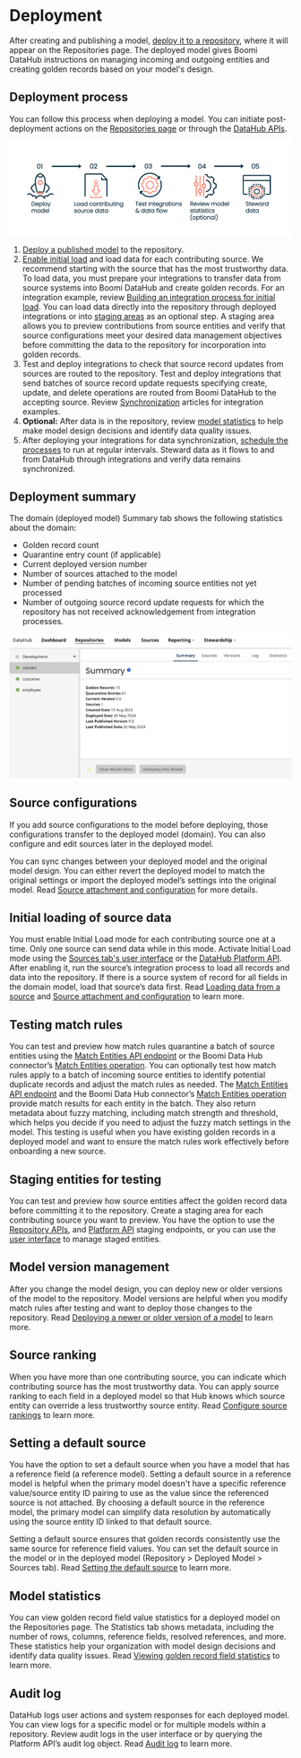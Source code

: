 # Deployment 

<head>
  <meta name="guidename" content="DataHub"/>
  <meta name="context" content="GUID-0c9a9774-5e0a-404a-961f-aed993a6cf74"/>
</head>

After creating and publishing a model, [deploy it to a repository](/docs/Atomsphere/Master%20Data%20Hub/Deployment/t-mdm-Deploying_a_model_to_a_repository_4e36910d-ac80-4a04-b600-7dd9ed621444.md), where it will appear on the Repositories page. The deployed model gives Boomi DataHub instructions on managing incoming and outgoing entities and creating golden records based on your model's design.

## Deployment process

You can follow this process when deploying a model. You can initiate post-deployment actions on the [Repositories page](/docs/Atomsphere/Master%20Data%20Hub/Deployment/hub-Viewing_repository_information) or through the [DataHub APIs](/docs/Atomsphere/Master%20Data%20Hub/REST%20APIs/r-mdm-REST_APIs_f43499a6-3d1c-4102-bf13-94b02659dd9f).

![diagram showing eight steps of the deployment process listed in the following steps](../Images/hub-img-deployment_process.png)

1. [Deploy a published model](/docs/Atomsphere/Master%20Data%20Hub/Deployment/t-mdm-Deploying_a_model_to_a_repository_4e36910d-ac80-4a04-b600-7dd9ed621444.md) to the repository.
2. [Enable initial load](#initial-loading-of-source-data) and load data for each contributing source. We recommend starting with the source that has the most trustworthy data. To load data, you must prepare your integrations to transfer data from source systems into Boomi DataHub and create golden records. For an integration example, review [Building an integration process for initial load](/docs/Atomsphere/Master%20Data%20Hub/Synchronization/t-mdm-Building_an_AtomSphere_process_for_an_initial__f03675d2-de6f-4406-a387-534bad3f4b64). You can load data directly into the repository through deployed integrations or into [staging areas](#staging-entities-for-testing) as an optional step. A staging area allows you to preview contributions from source entities and verify that source configurations meet your desired data management objectives before committing the data to the repository for incorporation into golden records.  
3. Test and deploy integrations to check that source record updates from sources are routed to the repository. Test and deploy integrations that send batches of source record update requests specifying create, update, and delete operations are routed from Boomi DataHub to the accepting source. Review [Synchronization](/docs/Atomsphere/Master%20Data%20Hub/Synchronization/c-mdm-Synchronization_2d9308b5-c600-4fa3-a68c-2e6f9e0c865a.md) articles for integration examples. 
4. **Optional:** After data is in the repository, review [model statistics](#model-statistics) to help make model design decisions and identify data quality issues.
5. After deploying your integrations for data synchronization, [schedule the processes](/docs/Atomsphere/Integration/Integration%20management/c-atm-Process_schedules_5d4ec467-f604-46ac-a546-f714a6a2d38e) to run at regular intervals. Steward data as it flows to and from DataHub through integrations and verify data remains synchronized.

## Deployment summary

The domain (deployed model) Summary tab shows the following statistics about the domain:

- Golden record count
- Quarantine entry count (if applicable)
- Current deployed version number
- Number of sources attached to the model
- Number of pending batches of incoming source entities not yet processed
- Number of outgoing source record update requests for which the repository has not received acknowledgement  from integration processes.

![summary page for a deployed model](../Images/img-hub-deployment_summary.png)

## Source configurations

If you add source configurations to the model before deploying, those configurations transfer to the deployed model (domain).  You can also configure and edit sources later in the deployed model.

You can sync changes between your deployed model and the original model design. You can either revert the deployed model to match the original settings or import the deployed model’s settings into the original model. Read [Source attachment and configuration](/docs/Atomsphere/Master%20Data%20Hub/Deployment/c-mdm-Source_attachment_and_configuration_18243706-e83f-4ab8-a723-a64d1f09e4bb.md) for more details.

## Initial loading of source data

You must enable Initial Load mode for each contributing source one at a time. Only one source can send data while in this mode. Activate Initial Load mode using the [Sources tab's user interface](/docs/Atomsphere/Master%20Data%20Hub/Deployment/t-mdm-Loading_data_from_a_source_8c5915de-5144-45a0-8d21-b798879e174a.md) or the [DataHub Platform API](/docs/Atomsphere/Master%20Data%20Hub/REST%20APIs/hub-Enable_Initial_Load_Mode_5fc2de65-051a-40fb-9654-6ae22cb92a71). After enabling it, run the source’s integration process to load all records and data into the repository.  If there is a source system of record for all fields in the domain model, load that source’s data first. Read [Loading data from a source](/docs/Atomsphere/Master%20Data%20Hub/Deployment/t-mdm-Loading_data_from_a_source_8c5915de-5144-45a0-8d21-b798879e174a.md) and [Source attachment and configuration](/docs/Atomsphere/Master%20Data%20Hub/Deployment/c-mdm-Source_attachment_and_configuration_18243706-e83f-4ab8-a723-a64d1f09e4bb.md) to learn more.

## Testing match rules

You can test and preview how match rules quarantine a batch of source entities using the [Match Entities API endpoint](/docs/Atomsphere/Master%20Data%20Hub/REST%20APIs/r-mdm-Match_Entities_d429e265-e650-4ad4-8f9b-5fe08c2db157) or the Boomi Data Hub connector’s [Match Entities operation](/docs/Atomsphere/Integration/Connectors/int-BDH_Match_Entities). You can optionally test how match rules apply to a batch of incoming source entities to identify potential duplicate records and adjust the match rules as needed. The [Match Entities API endpoint](/docs/Atomsphere/Master%20Data%20Hub/REST%20APIs/r-mdm-Match_Entities_d429e265-e650-4ad4-8f9b-5fe08c2db157) and the Boomi Data Hub connector’s [Match Entities operation](/docs/Atomsphere/Integration/Connectors/int-BDH_Match_Entities) provide match results for each entity in the batch. They also return metadata about fuzzy matching, including match strength and threshold, which helps you decide if you need to adjust the fuzzy match settings in the model. This testing is useful when you have existing golden records in a deployed model and want to ensure the match rules work effectively before onboarding a new source.


## Staging entities for testing

You can test and preview how source entities affect the golden record data before committing it to the repository. Create a staging area for each contributing source you want to preview. You have the option to use the [Repository APIs](/docs/Atomsphere/Master%20Data%20Hub/REST%20APIs/hub-Query_Staged_Entities), and [Platform API](/docs/Atomsphere/Master%20Data%20Hub/REST%20APIs/hub-Add_Staging_Area_for_Source_9c53339e-b146-4f24-b214-5fc11bcdae83) staging endpoints, or you can use the [user interface](/docs/Atomsphere/Master%20Data%20Hub/Stewardship/t-mdm-Adding_a_staging_area_for_a_source_a4e18da6-9b8d-4257-a28e-dc1725b587ae) to manage staged entities.

## Model version management

After you change the model design, you can deploy new or older versions of the model to the repository. Model versions are helpful when you modify match rules after testing and want to deploy those changes to the repository. Read [Deploying a newer or older version of a model](/docs/Atomsphere/Master%20Data%20Hub/Governance/t-mdm-Deploying_a_newer_or_older_version_of_a_model_1ebf8753-8993-48f7-a73c-2ee5e26ff0fc) to learn more.

## Source ranking

When you have more than one contributing source, you can indicate which contributing source has the most trustworthy data. You can apply source ranking to each field in a deployed model so that Hub knows which source entity can override a less trustworthy source entity. Read [Configure source rankings](/docs/Atomsphere/Master%20Data%20Hub/Deployment/t-mdm-Configuring_source_rankings_for_a_domain_0e38f4b3-321a-44c7-b811-018f5ad13954) to learn more.

## Setting a default source

You have the option to set a default source when you have a model that has a reference field (a reference model). Setting a default source in a reference model is helpful when the primary model doesn't have a specific reference value/source entity ID pairing to use as the value since the referenced source is not attached. By choosing a default source in the reference model, the primary model can simplify data resolution by automatically using the source entity ID linked to that default source.

Setting a default source ensures that golden records consistently use the same source for reference field values. You can set the default source in the model or in the deployed model (Repository > Deployed Model > Sources tab). Read [Setting the default source](/docs/Atomsphere/Master%20Data%20Hub/Modeling/hub-Setting_the_default_source_for_a_domain_792dcd2c-083f-4d3e-afbe-503ca3a8ac0b) to learn more.

## Model statistics

You can view golden record field value statistics for a deployed model on the Repositories page. The Statistics tab shows metadata, including the number of rows, columns, reference fields, resolved references, and more. These statistics help your organization with model design decisions and identify data quality issues. Read [Viewing golden record field statistics](/docs/Atomsphere/Master%20Data%20Hub/Stewardship/hub-Viewing_golden_record_field_statistics) to learn more.

## Audit log

DataHub logs user actions and system responses for each deployed model. You can view logs for a specific model or for multiple models within a repository. Review audit logs in the user interface or by querying the Platform API’s audit log object. Read [Audit log](/docs/Atomsphere/Master%20Data%20Hub/Governance/c-mdm-Audit_log_4cb7f2e6-f9b3-4e4c-b0ce-ca94aa3c3e77) to learn more.